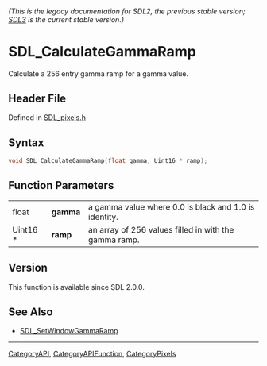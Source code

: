 ###### (This is the legacy documentation for SDL2, the previous stable version; [SDL3](https://wiki.libsdl.org/SDL3/) is the current stable version.)
# SDL_CalculateGammaRamp

Calculate a 256 entry gamma ramp for a gamma value.

## Header File

Defined in [SDL_pixels.h](https://github.com/libsdl-org/SDL/blob/SDL2/include/SDL_pixels.h)

## Syntax

```c
void SDL_CalculateGammaRamp(float gamma, Uint16 * ramp);
```

## Function Parameters

|          |           |                                                       |
| -------- | --------- | ----------------------------------------------------- |
| float    | **gamma** | a gamma value where 0.0 is black and 1.0 is identity. |
| Uint16 * | **ramp**  | an array of 256 values filled in with the gamma ramp. |

## Version

This function is available since SDL 2.0.0.

## See Also

- [SDL_SetWindowGammaRamp](SDL_SetWindowGammaRamp)

----
[CategoryAPI](CategoryAPI), [CategoryAPIFunction](CategoryAPIFunction), [CategoryPixels](CategoryPixels)

